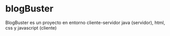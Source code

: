 # blogBuster
BlogBuster es un proyecto en entorno cliente-servidor java (servidor), html, css y javascript (cliente)

